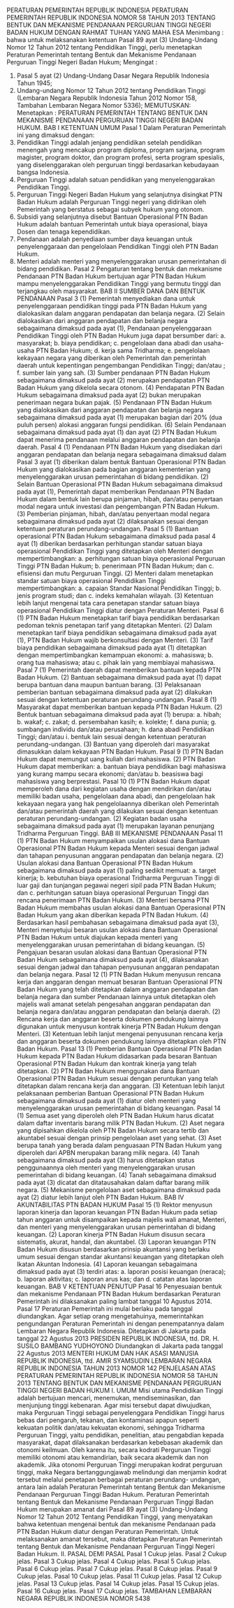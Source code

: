  PERATURAN PEMERINTAH REPUBLIK INDONESIA PERATURAN PEMERINTAH REPUBLIK INDONESIA NOMOR 58 TAHUN 2013 TENTANG BENTUK DAN MEKANISME PENDANAAN PERGURUAN TINGGI NEGERI BADAN HUKUM
DENGAN RAHMAT TUHAN YANG MAHA ESA
Menimbang :
 bahwa untuk melaksanakan ketentuan Pasal 89 ayat (3) Undang-Undang Nomor 12 Tahun 2012 tentang Pendidikan Tinggi, perlu menetapkan Peraturan Pemerintah tentang Bentuk dan Mekanisme Pendanaan Perguruan Tinggi Negeri Badan Hukum;
Mengingat :

1. Pasal 5 ayat (2) Undang-Undang Dasar Negara Republik Indonesia Tahun 1945;
2. Undang-undang Nomor 12 Tahun 2012 tentang Pendidikan Tinggi (Lembaran Negara Republik Indonesia Tahun 2012 Nomor 158, Tambahan Lembaran Negara Nomor 5336);
MEMUTUSKAN:
 Menetapkan : PERATURAN PEMERINTAH TENTANG BENTUK DAN MEKANISME PENDANAAN PERGURUAN TINGGI NEGERI BADAN HUKUM.
BAB I KETENTUAN UMUM
Pasal 1
Dalam Peraturan Pemerintah ini yang dimaksud dengan:
1. Pendidikan Tinggi adalah jenjang pendidikan setelah pendidikan menengah yang mencakup program diploma, program sarjana, program magister, program doktor, dan program profesi, serta program spesialis, yang diselenggarakan oleh perguruan tinggi berdasarkan kebudayaan bangsa Indonesia.
2. Perguruan Tinggi adalah satuan pendidikan yang menyelenggarakan Pendidikan Tinggi.
3. Perguruan Tinggi Negeri Badan Hukum yang selanjutnya disingkat PTN Badan Hukum adalah Perguruan Tinggi negeri yang didirikan oleh Pemerintah yang berstatus sebagai subyek hukum yang otonom.
4. Subsidi yang selanjutnya disebut Bantuan Operasional PTN Badan Hukum adalah bantuan Pemerintah untuk biaya operasional, biaya Dosen dan tenaga kependidikan.
5. Pendanaan adalah penyediaan sumber daya keuangan untuk penyelenggaraan dan pengelolaan Pendidikan Tinggi oleh PTN Badan Hukum.
6. Menteri adalah menteri yang menyelenggarakan urusan pemerintahan di bidang pendidikan.
Pasal 2
Pengaturan tentang bentuk dan mekanisme Pendanaan PTN Badan Hukum bertujuan agar PTN Badan Hukum mampu menyelenggarakan Pendidikan Tinggi yang bermutu tinggi dan terjangkau oleh masyarakat.
BAB II SUMBER DANA DAN BENTUK PENDANAAN
Pasal 3
(1) Pemerintah menyediakan dana untuk penyelenggaraan pendidikan tinggi pada PTN Badan Hukum yang dialokasikan dalam anggaran pendapatan dan belanja negara.
(2) Selain dialokasikan dari anggaran pendapatan dan belanja negara sebagaimana dimaksud pada ayat (1), Pendanaan penyelenggaraan Pendidikan Tinggi oleh PTN Badan Hukum juga dapat bersumber dari:
a. masyarakat;
b. biaya pendidikan;
c. pengelolaan dana abadi dan usaha-usaha PTN Badan Hukum;
d. kerja sama Tridharma;
e. pengelolaan kekayaan negara yang diberikan oleh Pemerintah dan pemerintah daerah untuk kepentingan pengembangan Pendidikan Tinggi; dan/atau ; f. sumber lain yang sah.
(3) Sumber pendanaan PTN Badan Hukum sebagaimana dimaksud pada ayat (2) merupakan pendapatan PTN Badan Hukum yang dikelola secara otonom.
(4) Pendapatan PTN Badan Hukum sebagaimana dimaksud pada ayat (2) bukan merupakan penerimaan negara bukan pajak.
(5) Pendanaan PTN Badan Hukum yang dialokasikan dari anggaran pendapatan dan belanja negara sebagaimana dimaksud pada ayat (1) merupakan bagian dari 20% (dua puluh persen) alokasi anggaran fungsi pendidikan.
(6) Selain Pendanaan sebagaimana dimaksud pada ayat (1) dan ayat (2) PTN Badan Hukum dapat menerima pendanaan melalui anggaran pendapatan dan belanja daerah.
Pasal 4
(1) Pendanaan PTN Badan Hukum yang disediakan dari anggaran pendapatan dan belanja negara sebagaimana dimaksud dalam Pasal 3 ayat (1) diberikan dalam bentuk Bantuan Operasional PTN Badan Hukum yang dialokasikan pada bagian anggaran kementerian yang menyelenggarakan urusan pemerintahan di bidang pendidikan.
(2) Selain Bantuan Operasional PTN Badan Hukum sebagaimana dimaksud pada ayat (1), Pemerintah dapat memberikan Pendanaan PTN Badan Hukum dalam bentuk lain berupa pinjaman, hibah, dan/atau penyertaan modal negara untuk investasi dan pengembangan PTN Badan Hukum.
(3) Pemberian pinjaman, hibah, dan/atau penyertaan modal negara sebagaimana dimaksud pada ayat (2) dilaksanakan sesuai dengan ketentuan peraturan perundang-undangan.
Pasal 5
(1) Bantuan operasional PTN Badan Hukum sebagaimana dimaksud pada pasal 4 ayat (1) diberikan berdasarkan perhitungan standar satuan biaya operasional Pendidikan Tinggi yang ditetapkan oleh Menteri dengan mempertimbangkan:
a. perhitungan satuan biaya operasional Perguruan Tinggi PTN Badan Hukum;
b. penerimaan PTN Badan Hukum; dan
c. efisiensi dan mutu Perguruan Tinggi.
(2) Menteri dalam menetapkan standar satuan biaya operasional Pendidikan Tinggi mempertimbangkan:
a. capaian Standar Nasional Pendidikan Tinggi;
b. jenis program studi; dan
c. indeks kemahalan wilayah.
(3) Ketentuan lebih lanjut mengenai tata cara penetapan standar satuan biaya operasional Pendidikan Tinggi diatur dengan Peraturan Menteri.
Pasal 6
(1) PTN Badan Hukum menetapkan tarif biaya pendidikan berdasarkan pedoman teknis penetapan tarif yang ditetapkan Menteri.
(2) Dalam menetapkan tarif biaya pendidikan sebagaimana dimaksud pada ayat (1), PTN Badan Hukum wajib berkonsultasi dengan Menteri.
(3) Tarif biaya pendidikan sebagaimana dimaksud pada ayat (1) ditetapkan dengan mempertimbangkan kemampuan ekonomi:
a. mahasiswa;
b. orang tua mahasiswa; atau
c. pihak lain yang membiayai mahasiswa.
Pasal 7
(1) Pemerintah daerah dapat memberikan bantuan kepada PTN Badan Hukum.
(2) Bantuan sebagaimana dimaksud pada ayat (1) dapat berupa bantuan dana maupun bantuan barang.
(3) Pelaksanaan pemberian bantuan sebagaimana dimaksud pada ayat (2) dilakukan sesuai dengan ketentuan peraturan perundang-undangan.
Pasal 8
(1) Masyarakat dapat memberikan bantuan kepada PTN Badan Hukum.
(2) Bentuk bantuan sebagaimana dimaksud pada ayat (1) berupa:
a. hibah;
b. wakaf;
c. zakat;
d. persembahan kasih;
e. kolekte;
f. dana punia;
g. sumbangan individu dan/atau perusahaan;
h. dana abadi Pendidikan Tinggi; dan/atau
i. bentuk lain sesuai dengan ketentuan peraturan perundang-undangan.
(3) Bantuan yang diperoleh dari masyarakat dimasukkan dalam kekayaan PTN Badan Hukum.
Pasal 9
(1) PTN Badan Hukum dapat memungut uang kuliah dari mahasiswa.
(2) PTN Badan Hukum dapat memberikan:
a. bantuan biaya pendidikan bagi mahasiswa yang kurang mampu secara ekonomi; dan/atau
b. beasiswa bagi mahasiswa yang berprestasi.
Pasal 10
(1) PTN Badan Hukum dapat memperoleh dana dari kegiatan usaha dengan mendirikan dan/atau memiliki badan usaha, pengelolaan dana abadi, dan pengelolaan hak kekayaan negara yang hak pengelolaannya diberikan oleh Pemerintah dan/atau pemerintah daerah yang dilakukan sesuai dengan ketentuan peraturan perundang-undangan.
(2) Kegiatan badan usaha sebagaimana dimaksud pada ayat (1) merupakan layanan penunjang Tridharma Perguruan Tinggi.
BAB III MEKANISME PENDANAAN
Pasal 11
(1) PTN Badan Hukum menyampaikan usulan alokasi dana Bantuan Operasional PTN Badan Hukum kepada Menteri sesuai dengan jadwal dan tahapan penyusunan anggaran pendapatan dan belanja negara.
(2) Usulan alokasi dana Bantuan Operasional PTN Badan Hukum sebagaimana dimaksud pada ayat (1) paling sedikit memuat:
a. target kinerja;
b. kebutuhan biaya operasional Tridharma Perguruan Tinggi di luar gaji dan tunjangan pegawai negeri sipil pada PTN Badan Hukum; dan
c. perhitungan satuan biaya operasional Perguruan Tinggi dan rencana penerimaan PTN Badan Hukum.
(3) Menteri bersama PTN Badan Hukum membahas usulan alokasi dana Bantuan Operasional PTN Badan Hukum yang akan diberikan kepada PTN Badan Hukum.
(4) Berdasarkan hasil pembahasan sebagaimana dimaksud pada ayat (3), Menteri menyetujui besaran usulan alokasi dana Bantuan Operasional PTN Badan Hukum untuk diajukan kepada menteri yang menyelenggarakan urusan pemerintahan di bidang keuangan.
(5) Pengajuan besaran usulan alokasi dana Bantuan Operasional PTN Badan Hukum sebagaimana dimaksud pada ayat (4), dilaksanakan sesuai dengan jadwal dan tahapan penyusunan anggaran pendapatan dan belanja negara.
Pasal 12
(1) PTN Badan Hukum menyusun rencana kerja dan anggaran dengan memuat besaran Bantuan Operasional PTN Badan Hukum yang telah ditetapkan dalam anggaran pendapatan dan belanja negara dan sumber Pendanaan lainnya untuk ditetapkan oleh majelis wali amanat setelah pengesahan anggaran pendapatan dan belanja negara dan/atau anggaran pendapatan dan belanja daerah.
(2) Rencana kerja dan anggaran beserta dokumen pendukung lainnya digunakan untuk menyusun kontrak kinerja PTN Badan Hukum dengan Menteri.
(3) Ketentuan lebih lanjut mengenai penyusunan rencana kerja dan anggaran beserta dokumen pendukung lainnya ditetapkan oleh PTN Badan Hukum.
Pasal 13
(1) Pemberian Bantuan Operasional PTN Badan Hukum kepada PTN Badan Hukum didasarkan pada besaran Bantuan Operasional PTN Badan Hukum dan kontrak kinerja yang telah ditetapkan.
(2) PTN Badan Hukum menggunakan dana Bantuan Operasional PTN Badan Hukum sesuai dengan peruntukan yang telah ditetapkan dalam rencana kerja dan anggaran.
(3) Ketentuan lebih lanjut pelaksanaan pemberian Bantuan Operasional PTN Badan Hukum sebagaimana dimaksud pada ayat (1) diatur oleh menteri yang menyelenggarakan urusan pemerintahan di bidang keuangan.
Pasal 14
(1) Semua aset yang diperoleh oleh PTN Badan Hukum harus dicatat dalam daftar inventaris barang milik PTN Badan Hukum.
(2) Aset negara yang dipisahkan dikelola oleh PTN Badan Hukum secara tertib dan akuntabel sesuai dengan prinsip pengelolaan aset yang sehat.
(3) Aset berupa tanah yang berada dalam penguasaan PTN Badan Hukum yang diperoleh dari APBN merupakan barang milik negara.
(4) Tanah sebagaimana dimaksud pada ayat (3) harus ditetapkan status penggunaannya oleh menteri yang menyelenggarakan urusan pemerintahan di bidang keuangan.
(4) Tanah sebagaimana dimaksud pada ayat (3) dicatat dan ditatausahakan dalam daftar barang milik negara.
(5) Mekanisme pengelolaan aset sebagaimana dimaksud pada ayat (2) diatur lebih lanjut oleh PTN Badan Hukum.
BAB IV AKUNTABILITAS PTN BADAN HUKUM
Pasal 15
(1) Rektor menyusun laporan kinerja dan laporan keuangan PTN Badan Hukum pada setiap tahun anggaran untuk disampaikan kepada majelis wali amanat, Menteri, dan menteri yang menyelenggarakan urusan pemerintahan di bidang keuangan.
(2) Laporan kinerja PTN Badan Hukum disusun secara sistematis, akurat, handal, dan akuntabel.
(3) Laporan keuangan PTN Badan Hukum disusun berdasarkan prinsip akuntansi yang berlaku umum sesuai dengan standar akuntansi keuangan yang ditetapkan oleh Ikatan Akuntan Indonesia.
(4) Laporan keuangan sebagaimana dimaksud pada ayat (3) terdiri atas:
a. laporan posisi keuangan (neraca);
b. laporan aktivitas;
c. laporan arus kas; dan
d. catatan atas laporan keuangan.
BAB V KETENTUAN PENUTUP
Pasal 16
Penyesuaian bentuk dan mekanisme Pendanaan PTN Badan Hukum berdasarkan Peraturan Pemerintah ini dilaksanakan paling lambat tanggal 10 Agustus 2014.
Pasal 17
Peraturan Pemerintah ini mulai berlaku pada tanggal diundangkan.
Agar setiap orang mengetahuinya, memerintahkan pengundangan Peraturan Pemerintah ini dengan penempatannya dalam Lembaran Negara Republik Indonesia. Ditetapkan di Jakarta pada tanggal 22 Agustus 2013 PRESIDEN REPUBLIK INDONESIA, ttd. DR. H. SUSILO BAMBANG YUDHOYONO Diundangkan di Jakarta pada tanggal 22 Agustus 2013 MENTERI HUKUM DAN HAK ASASI MANUSIA REPUBLIK INDONESIA, ttd. AMIR SYAMSUDIN LEMBARAN NEGARA REPUBLIK INDONESIA TAHUN 2013 NOMOR 142 PENJELASAN ATAS PERATURAN PEMERINTAH REPUBLIK INDONESIA NOMOR 58 TAHUN 2013 TENTANG BENTUK DAN MEKANISME PENDANAAN PERGURUAN TINGGI NEGERI BADAN HUKUM I. UMUM Misi utama Pendidikan Tinggi adalah bertujuan mencari, menemukan, mendiseminasikan, dan menjunjung tinggi kebenaran. Agar misi tersebut dapat diwujudkan, maka Perguruan Tinggi sebagai penyelenggara Pendidikan Tinggi harus bebas dari pengaruh, tekanan, dan kontaminasi apapun seperti kekuatan politik dan/atau kekuatan ekonomi, sehingga Tridharma Perguruan Tinggi, yaitu pendidikan, penelitian, atau pengabdian kepada masyarakat, dapat dilaksanakan berdasarkan kebebasan akademik dan otonomi keilmuan. Oleh karena itu, secara kodrati Perguruan Tinggi memiliki otonomi atau kemandirian, baik secara akademik dan non akademik. Jika otonomi Perguruan Tinggi merupakan kodrat perguruan tinggi, maka Negara bertanggungjawab melindungi dan menjamin kodrat tersebut melalui penetapan berbagai peraturan perundang- undangan, antara lain adalah Peraturan Pemerintah tentang Bentuk dan Mekanisme Pendanaan Perguruan Tinggi Badan Hukum. Peraturan Pemerintah tentang Bentuk dan Mekanisme Pendanaan Perguruan Tinggi Badan Hukum merupakan amanat dari Pasal 89 ayat (3) Undang-Undang Nomor 12 Tahun 2012 Tentang Pendidikan Tinggi, yang menyatakan bahwa ketentuan mengenai bentuk dan mekanisme Pendanaan pada PTN Badan Hukum diatur dengan Peraturan Pemerintah. Untuk melaksanakan amanat tersebut, maka ditetapkan Peraturan Pemerintah tentang Bentuk dan Mekanisme Pendanaan Perguruan Tinggi Negeri Badan Hukum. II. PASAL DEMI PASAL
Pasal 1
Cukup jelas.
Pasal 2
Cukup jelas.
Pasal 3
Cukup jelas.
Pasal 4
Cukup jelas.
Pasal 5
Cukup jelas.
Pasal 6
Cukup jelas.
Pasal 7
Cukup jelas.
Pasal 8
Cukup jelas.
Pasal 9
Cukup jelas.
Pasal 10
Cukup jelas.
Pasal 11
Cukup jelas.
Pasal 12
Cukup jelas.
Pasal 13
Cukup jelas.
Pasal 14
Cukup jelas.
Pasal 15
Cukup jelas.
Pasal 16
Cukup jelas.
Pasal 17
Cukup jelas. TAMBAHAN LEMBARAN NEGARA REPUBLIK INDONESIA NOMOR 5438